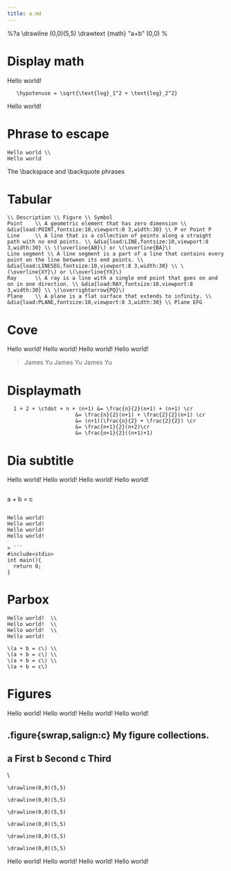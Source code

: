 ```yaml
---
title: a.md
---
```

%?a
\drawline (0,0)(5,5)
\drawtext {math} "a+b" (0,0)
%

# Display math

Hello world!

```displaymath
   \hypotenuse = \sqrt{\text{leg}_1^2 + \text{leg}_2^2}
```

Hello world!



# Phrase to escape

```parbox
Hello world \\
Hello world
```

The \backspace and \backquote phrases


# Tabular

```tabular{head,fontsize:small,frame,rules:all,halign:p15 p45 p35 p20}
\\ Description \\ Figure \\ Symbol
Point    \\ A geometric element that has zero dimension \\ &dia{load:POINT,fontsize:10,viewport:8 3,width:30} \\ P or Point P
Line     \\ A line that is a collection of points along a straight path with no end points. \\ &dia{load:LINE,fontsize:10,viewport:8 3,width:30} \\ \(\overline{AB}\) or \(\overline{BA}\)
Line segment \\ A line segment is a part of a line that contains every point on the line between its end points. \\ &dia{load:LINESEG,fontsize:10,viewport:8 3,width:30} \\ \(\overline{XY}\) or \(\overline{YX}\)
Ray      \\ A ray is a line with a single end point that goes on and on in one direction. \\ &dia{load:RAY,fontsize:10,viewport:8 3,width:30} \\ \(\overrightarrow{PQ}\)
Plane    \\ A plane is a flat surface that extends to infinity. \\ &dia{load:PLANE,fontsize:10,viewport:8 3,width:30} \\ Plane EFG
```

# Cove

Hello world! 
Hello world! 
Hello world! 
Hello world! 

> James Yu
  James Yu
  James Yu


# Displaymath   

```displaymath
  1 + 2 + \ctdot + n + (n+1) &= \frac{n}{2}(n+1) + (n+1) \cr
                      &= \frac{n}{2}(n+1) + \frac{2}{2}(n+1) \cr
                      &= (n+1)(\frac{n}{2} + \frac{2}{2}) \cr
                      &= \frac{n+1}{2}(n+2)\cr
                      &= \frac{n+1}{2}((n+1)+1)
```

# Dia subtitle

Hello world! 
Hello world! 
Hello world! 
Hello world! 

> ```displaymath
  a + b = c      
  ```

Hello world! 
Hello world! 
Hello world! 
Hello world! 

> ```
  #include<stdio>
  int main(){
    return 0;
  }
  ```

# Parbox   

```parbox
Hello world!  \\
Hello world!  \\
Hello world!  \\
Hello world! 
```

```parbox
\(a + b = c\) \\
\(a + b = c\) \\
\(a + b = c\) \\
\(a + b = c\)
```

# Figures

Hello world! 
Hello world! 
Hello world! 
Hello world! 

.figure{swrap,salign:c}
My figure collections.
---
a First
b Second
c Third
---
\\
```dia{viewport:5 5,frame,id:a}
\drawline(0,0)(5,5)
```
```dia{viewport:5 5,frame,id:b}
\drawline(0,0)(5,5)
```
```dia{viewport:5 5,frame,id:c}
\drawline(0,0)(5,5)
```
```dia{viewport:5 5,frame}
\drawline(0,0)(5,5)
```
```dia{viewport:5 5,frame}
\drawline(0,0)(5,5)
```
```dia{viewport:5 5,frame}
\drawline(0,0)(5,5)
```

Hello world! 
Hello world! 
Hello world! 
Hello world! 




